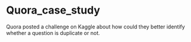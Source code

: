 # Quora_case_study
Quora posted a challenge on Kaggle about how could they better identify whether a question is duplicate or not.
